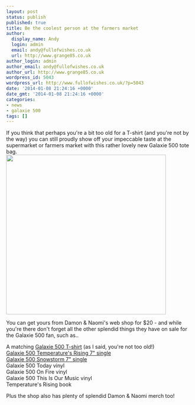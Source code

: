 ```yaml
---
layout: post
status: publish
published: true
title: Be the coolest person at the farmers market
author:
  display_name: Andy
  login: admin
  email: andy@fullofwishes.co.uk
  url: http://www.grange85.co.uk
author_login: admin
author_email: andy@fullofwishes.co.uk
author_url: http://www.grange85.co.uk
wordpress_id: 5043
wordpress_url: http://www.fullofwishes.co.uk/?p=5043
date: '2014-01-08 21:24:16 +0000'
date_gmt: '2014-01-08 21:24:16 +0000'
categories:
- news
- galaxie 500
tags: []
---
```

<p>If you think that perhaps you're a bit too old for a T-shirt (and you're not by the way) you can still proudly show off your impeccable taste at the supermarket or farmers market with this rather lovely new <span class="removed_link" title="http://damonandnaomi.com/shop/galaxie-500-tote-bag/">Galaxie 500 tote bag</span>.<br />
<img src="http://media.fullofwishes.co.uk/01-galaxie_500/pictures/g500-tote-bag.jpg" width="432" height="432" class="aligncenter" /></p>
<p>You can get yours from <span class="removed_link" title="http://damonandnaomi.com/shop/">Damon & Naomi's web shop</span> for $20 - and while you're there don't forget all the other splendid things they have on sale for the Galaxie 500 fan, such as..</p>
<p>A matching <a href="http://damonandnaomi.com/shop/galaxie-500-t-shirt/">Galaxie 500 T-shirt</a> (as I said, you're not too old!)<br />
<a href="http://damonandnaomi.com/shop/galaxie-500-temperatures-rising-7/">Galaxie 500 Temperature's Rising 7" single</a><br />
<a href="http://damonandnaomi.com/shop/galaxie-500-snowstorm-7/">Galaxie 500 Snowstorm 7" single</a><br />
<span class="removed_link" title="http://damonandnaomi.com/shop/galaxie-500-today-lp/">Galaxie 500 Today vinyl</span><br />
<span class="removed_link" title="http://damonandnaomi.com/shop/galaxie-500-on-fire-lp/">Galaxie 500 On Fire vinyl</span><br />
<span class="removed_link" title="http://damonandnaomi.com/shop/galaxie-500-this-is-our-music-lp/">Galaxie 500 This Is Our Music vinyl</span><br />
<span class="removed_link" title="http://damonandnaomi.com/shop/galaxie-500-temperatures-rising/">Temperature's Rising book</span></p>
<p>Plus the <span class="removed_link" title="http://damonandnaomi.com/shop/">shop also has plenty of splendid Damon & Naomi merch</span> too!</p>
